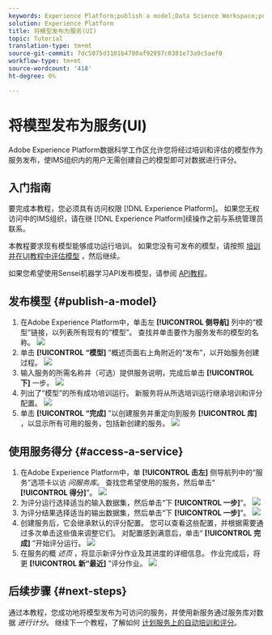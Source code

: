```yaml
---
keywords: Experience Platform;publish a model;Data Science Workspace;popular topics
solution: Experience Platform
title: 将模型发布为服务(UI)
topic: Tutorial
translation-type: tm+mt
source-git-commit: 7dc5075d3101b4780af92897c0381e73a9c5aef0
workflow-type: tm+mt
source-wordcount: '418'
ht-degree: 0%

---
```



# 将模型发布为服务(UI)

Adobe Experience Platform数据科学工作区允许您将经过培训和评估的模型作为服务发布，使IMS组织内的用户无需创建自己的模型即可对数据进行评分。

## 入门指南

要完成本教程，您必须具有访问权限 [!DNL Experience Platform]。 如果您无权访问中的IMS组织，请在继 [!DNL Experience Platform]续操作之前与系统管理员联系。

本教程要求现有模型能够成功运行培训。 如果您没有可发布的模型，请按照 [培训并在UI教程中评估模型](./train-evaluate-model-ui.md) ，然后继续。

如果您希望使用Sensei机器学习API发布模型，请参阅 [API教程](./publish-model-service-api.md)。

## 发布模型 {#publish-a-model}

1. 在Adobe Experience Platform中，单击左 **[!UICONTROL 侧导航]** 列中的“模型”链接，以列表所有现有的“模型”。 查找并单击要作为服务发布的模型的名称。
   ![](../images/models-recipes/publish-model/1_browse_model.png)
2. 单击 **[!UICONTROL “模型]** ”概述页面右上角附近的“发布”，以开始服务创建过程。
   ![](../images/models-recipes/publish-model/2_view_training_runs.png)
3. 输入服务的所需名称并（可选）提供服务说明，完成后单击 **[!UICONTROL 下]** 一步。
   ![](../images/models-recipes/publish-model/3_configure_service.png)
4. 列出了“模型”的所有成功培训运行。 新服务将从所选培训运行继承培训和评分配置。
   ![](../images/models-recipes/publish-model/4_select_training_run.png)
5. 单击 **[!UICONTROL “完成]** ”以创建服务并重定向到服务 **[!UICONTROL 库]** ，以显示所有可用的服务，包括新创建的服务。
   ![](../images/models-recipes/publish-model/service_gallery.png)

## 使用服务得分 {#access-a-service}

1. 在Adobe Experience Platform中，单 **[!UICONTROL 击左]** 侧导航列中的“服务”选项卡以访 *问服务库*。 查找您希望使用的服务，然后单击“ **[!UICONTROL 得分]**”。
   ![](../images/models-recipes/publish-model/click_to_score.png)
2. 为评分运行选择适当的输入数据集，然后单击“下 **[!UICONTROL 一步]**”。
   ![](../images/models-recipes/publish-model/6_scoring_input.png)
3. 为评分结果选择适当的输出数据集，然后单击“下 **[!UICONTROL 一步]**”。
   ![](../images/models-recipes/publish-model/7_scoring_output.png)
4. 创建服务后，它会继承默认的评分配置。 您可以查看这些配置，并根据需要通过多次单击这些值来调整它们。 对配置感到满意后，单击“ **[!UICONTROL 完成]** ”开始评分运行。
   ![](../images/models-recipes/publish-model/8_scoring_configure.png)
5. 在服务的概 *述页* ，将显示新评分作业及其进度的详细信息。 作业完成后，将更 **[!UICONTROL 新“最近]** ”评分作业。
   ![](../images/models-recipes/publish-model/score_pending.png)

## 后续步骤 {#next-steps}

通过本教程，您成功地将模型发布为可访问的服务，并使用新服务通过服务库对数据 *进行计分*。 继续下一个教程，了解如何 [计划服务上的自动培训和评分](./schedule-models-ui.md)。
